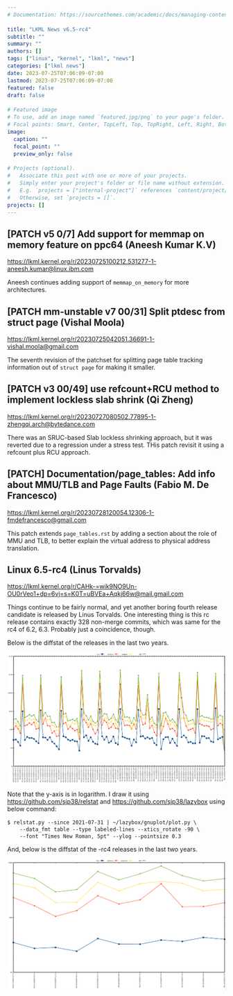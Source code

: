 ```yaml
---
# Documentation: https://sourcethemes.com/academic/docs/managing-content/

title: "LKML News v6.5-rc4"
subtitle: ""
summary: ""
authors: []
tags: ["linux", "kernel", "lkml", "news"]
categories: ["lkml news"]
date: 2023-07-25T07:06:09-07:00
lastmod: 2023-07-25T07:06:09-07:00
featured: false
draft: false

# Featured image
# To use, add an image named `featured.jpg/png` to your page's folder.
# Focal points: Smart, Center, TopLeft, Top, TopRight, Left, Right, BottomLeft, Bottom, BottomRight.
image:
  caption: ""
  focal_point: ""
  preview_only: false

# Projects (optional).
#   Associate this post with one or more of your projects.
#   Simply enter your project's folder or file name without extension.
#   E.g. `projects = ["internal-project"]` references `content/project/deep-learning/index.md`.
#   Otherwise, set `projects = []`.
projects: []
---
```


[PATCH v5 0/7] Add support for memmap on memory feature on ppc64 (Aneesh Kumar K.V)
-----------------------------------------------------------------------------------

https://lkml.kernel.org/r/20230725100212.531277-1-aneesh.kumar@linux.ibm.com

Aneesh continues adding support of `memmap_on_memory` for more architectures.


[PATCH mm-unstable v7 00/31] Split ptdesc from struct page (Vishal Moola)
-------------------------------------------------------------------------

https://lkml.kernel.org/r/20230725042051.36691-1-vishal.moola@gmail.com

The seventh revision of the patchset for splitting page table tracking
information out of `struct page` for making it smaller.


[PATCH v3 00/49] use refcount+RCU method to implement lockless slab shrink (Qi Zheng)
-------------------------------------------------------------------------------------

https://lkml.kernel.org/r/20230727080502.77895-1-zhengqi.arch@bytedance.com

There was an SRUC-based Slab lockless shrinking approach, but it was reverted
due to a regression under a stress test.  THis patch revisit it using a
refcount plus RCU approach.


[PATCH] Documentation/page_tables: Add info about MMU/TLB and Page Faults (Fabio M. De Francesco)
-------------------------------------------------------------------------------------------------

https://lkml.kernel.org/r/20230728120054.12306-1-fmdefrancesco@gmail.com

This patch extends `page_tables.rst` by adding a section about the role of MMU
and TLB, to better explain the virtual address to physical address translation.


Linux 6.5-rc4 (Linus Torvalds)
------------------------------

https://lkml.kernel.org/r/CAHk-=wik9NO9Un-OU0rVeo1+dp=6vj=s=K0T=uBVEa+Aqkj66w@mail.gmail.com

Things continue to be fairly normal, and yet another boring fourth release
candidate is released by Linus Torvalds.  One interesting thing is this rc
release contains exactly 328 non-merge commits, which was same for the rc4 of
6.2, 6.3.  Probably just a coincidence, though.

Below is the diffstat of the releases in the last two years.

![Kernel release stat](/img/kernel_release_stat/v5.14-rc5..v6.5-rc4.png)

Note that the y-axis is in logarithm.  I draw it using
https://github.com/sjp38/relstat and https://github.com/sjp38/lazybox using
below command:

    $ relstat.py --since 2021-07-31 | ~/lazybox/gnuplot/plot.py \
	    --data_fmt table --type labeled-lines --xtics_rotate -90 \
	    --font "Times New Roman, 5pt" --ylog --pointsize 0.3


And, below is the diffstat of the -rc4 releases in the last two years.

![rc4 release stat](/img/kernel_release_stat/v6.5-rc4-only.png)
